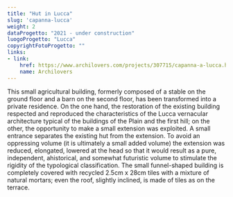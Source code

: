 ```yaml
---
title: "Hut in Lucca"
slug: 'capanna-lucca'
weight: 2
dataProgetto: "2021 - under construction"
luogoProgetto: "Lucca"
copyrightFotoProgetto: ""
links:
- link:
    href: https://www.archilovers.com/projects/307715/capanna-a-lucca.html
    name: Archilovers
---
```

This small agricultural building, formerly composed of a stable on the ground floor and a barn on the second floor, has been transformed into a private residence. On the one hand, the restoration of the existing building respected and reproduced the characteristics of the Lucca vernacular architecture typical of the buildings of the Plain and the first hill; on the other, the opportunity to make a small extension was exploited.
A small entrance separates the existing hut from the extension. To avoid an oppressing volume (it is ultimately a small added volume) the extension was reduced, elongated, lowered at the head so that it would result as a pure, independent, ahistorical, and somewhat futuristic volume to stimulate the rigidity of the typological classification.
The small funnel-shaped building is completely covered with recycled 2.5cm x 28cm tiles with a mixture of natural mortars; even the roof, slightly inclined, is made of tiles as on the terrace.